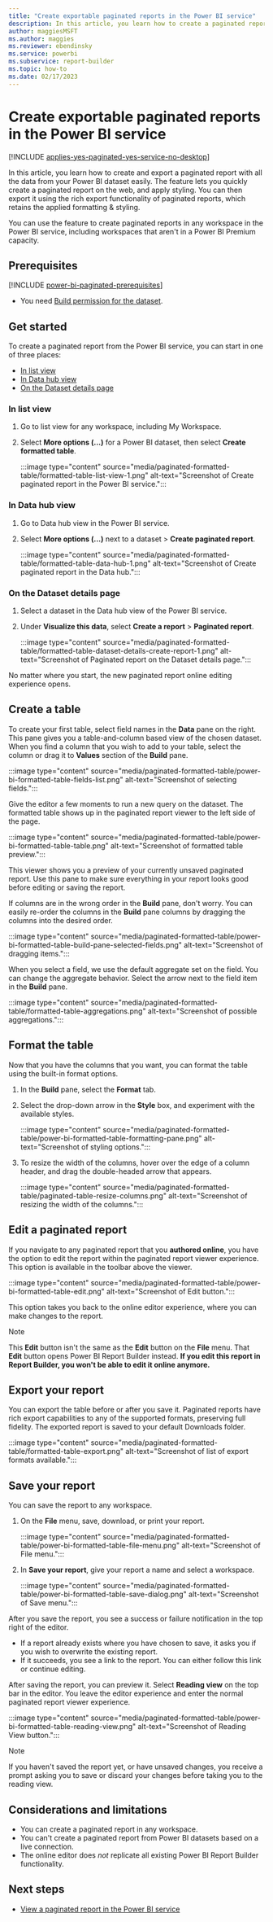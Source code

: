```yaml
---
title: "Create exportable paginated reports in the Power BI service"
description: In this article, you learn how to create a paginated report using the interactive editor in the Power BI service.
author: maggiesMSFT
ms.author: maggies
ms.reviewer: ebendinsky
ms.service: powerbi
ms.subservice: report-builder
ms.topic: how-to
ms.date: 02/17/2023
---
```


# Create exportable paginated reports in the Power BI service

[!INCLUDE [applies-yes-paginated-yes-service-no-desktop](../../includes/applies-yes-paginated-yes-service-no-desktop.md)]

In this article, you learn how to create and export a paginated report with all the data from your Power BI dataset easily. The feature lets you quickly create a paginated report on the web, and apply styling. You can then export it using the rich export functionality of paginated reports, which retains the applied formatting & styling.

You can use the feature to create paginated reports in any workspace in the Power BI service, including workspaces that aren't in a Power BI Premium capacity.

## Prerequisites

[!INCLUDE [power-bi-paginated-prerequisites](../../includes/power-bi-paginated-prerequisites.md)]
- You need [Build permission for the dataset](../../connect-data/service-datasets-build-permissions.md).

## Get started

To create a paginated report from the Power BI service, you can start in one of three places:

- [In list view](#in-list-view)
- [In Data hub view](#in-data-hub-view)
- [On the Dataset details page](#on-the-dataset-details-page)

### In list view

1. Go to list view for any workspace, including My Workspace.
1. Select **More options (...)** for a Power BI dataset, then select **Create formatted table**. 

    :::image type="content" source="media/paginated-formatted-table/formatted-table-list-view-1.png" alt-text="Screenshot of Create paginated report in the Power BI service.":::

### In Data hub view

1. Go to Data hub view in the Power BI service.

1. Select **More options (...)** next to a dataset > **Create paginated report**.

    :::image type="content" source="media/paginated-formatted-table/formatted-table-data-hub-1.png" alt-text="Screenshot of Create paginated report in the Data hub.":::

### On the Dataset details page

1. Select a dataset in the Data hub view of the Power BI service.

1. Under **Visualize this data**, select **Create a report** > **Paginated report**.

    :::image type="content" source="media/paginated-formatted-table/formatted-table-dataset-details-create-report-1.png" alt-text="Screenshot of Paginated report on the Dataset details page.":::

No matter where you start, the new paginated report online editing experience opens. 

## Create a table

To create your first table, select field names in the **Data** pane on the right.  This pane gives you a table-and-column based view of the chosen dataset.  When you find a column that you wish to add to your table, select the column or drag it to **Values** section of the **Build** pane.

:::image type="content" source="media/paginated-formatted-table/power-bi-formatted-table-fields-list.png" alt-text="Screenshot of selecting fields.":::

Give the editor a few moments to run a new query on the dataset. The formatted table shows up in the paginated report viewer to the left side of the page.

:::image type="content" source="media/paginated-formatted-table/power-bi-formatted-table-table.png" alt-text="Screenshot of formatted table preview.":::

This viewer shows you a preview of your currently unsaved paginated report. Use this pane to make sure everything in your report looks good before editing or saving the report.

If columns are in the wrong order in the **Build** pane, don't worry.  You can easily re-order the columns in the **Build** pane columns by dragging the columns into the desired order.

:::image type="content" source="media/paginated-formatted-table/power-bi-formatted-table-build-pane-selected-fields.png" alt-text="Screenshot of dragging items.":::

When you select a field, we use the default aggregate set on the field. You can change the aggregate behavior. Select the arrow next to the field item in the **Build** pane.

:::image type="content" source="media/paginated-formatted-table/formatted-table-aggregations.png" alt-text="Screenshot of possible aggregations.":::

## Format the table

Now that you have the columns that you want, you can format the table using the built-in format options.

1. In the **Build** pane, select the **Format** tab.
1. Select the drop-down arrow in the **Style** box, and experiment with the available styles.

    :::image type="content" source="media/paginated-formatted-table/power-bi-formatted-table-formatting-pane.png" alt-text="Screenshot of styling options.":::

1. To resize the width of the columns, hover over the edge of a column header, and drag the double-headed arrow that appears.

    :::image type="content" source="media/paginated-formatted-table/paginated-table-resize-columns.png" alt-text="Screenshot of resizing the width of the columns.":::

## Edit a paginated report

If you navigate to any paginated report that you **authored online**, you have the option to edit the report within the paginated report viewer experience. This option is available in the toolbar above the viewer.

:::image type="content" source="media/paginated-formatted-table/power-bi-formatted-table-edit.png" alt-text="Screenshot of Edit button.":::

This option takes you back to the online editor experience, where you can make changes to the report.  

> [!NOTE]
> This **Edit** button isn't the same as the **Edit** button on the **File** menu.  That **Edit** button opens Power BI Report Builder instead. **If you edit this report in Report Builder, you won't be able to edit it online anymore.**

## Export your report

You can export the table before or after you save it. Paginated reports have rich export capabilities to any of the supported formats, preserving full fidelity. The exported report is saved to your default Downloads folder.

:::image type="content" source="media/paginated-formatted-table/formatted-table-export.png" alt-text="Screenshot of list of export formats available.":::

## Save your report

You can save the report to any workspace.

1. On the **File** menu, save, download, or print your report.

    :::image type="content" source="media/paginated-formatted-table/power-bi-formatted-table-file-menu.png" alt-text="Screenshot of File menu.":::

2. In **Save your report**, give your report a name and select a workspace.

    :::image type="content" source="media/paginated-formatted-table/power-bi-formatted-table-save-dialog.png" alt-text="Screenshot of Save menu.":::

After you save the report, you see a success or failure notification in the top right of the editor.

- If a report already exists where you have chosen to save, it asks you if you wish to overwrite the existing report.  
- If it succeeds, you see a link to the report. You can either follow this link or continue editing.  

After saving the report, you can preview it. Select **Reading view** on the top bar in the editor. You leave the editor experience and enter the normal paginated report viewer experience.

:::image type="content" source="media/paginated-formatted-table/power-bi-formatted-table-reading-view.png" alt-text="Screenshot of Reading View button.":::

> [!NOTE]
> If you haven't saved the report yet, or have unsaved changes, you receive a prompt asking you to save or discard your changes before taking you to the reading view.

## Considerations and limitations

- You can create a paginated report in any workspace.
- You can't create a paginated report from Power BI datasets based on a live connection.
- The online editor does *not* replicate all existing Power BI Report Builder functionality.  

## Next steps

- [View a paginated report in the Power BI service](../../consumer/paginated-reports-view-power-bi-service.md)
